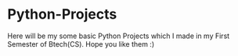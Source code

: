 # Python-Projects
Here will be my some basic Python Projects which I made in my First Semester of Btech(CS). Hope you like them :)
